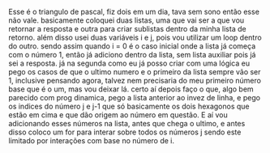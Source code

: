 Esse é o triangulo de pascal, fiz dois em um dia, tava sem sono então esse não vale.
basicamente coloquei duas listas, uma que vai ser a que vou retornar a resposta e outra para criar sublistas dentro da minha lista de retorno. além disso usei duas variáveis i e j, pois vou utilizar um loop dentro do outro. sendo assim quando i = 0 é o caso inicial onde a lista já começa com o número 1, então já adiciono dentro da lista, sem lista auxiliar pois já sei a resposta. já na segunda como eu já posso criar com uma lógica eu pego os casos de que o ultimo numero e o primeiro da lista sempre vão ser 1, inclusive pensando agora, talvez nem precisaria do meu primeiro número base que é o um, mas vou deixar lá. certo aí depois faço o que, algo bem parecido com prog dinamica, pego a lista anterior ao invez de linha, e pego os indices do número j e j-1 que só basicamente os dois hexagonos que estão em cima e que dão origem ao número em questão. E aí vou adicionando esses números na lista, antes que chega o ultimo, e antes disso coloco um for para interar sobre todos os números j sendo este limitado por interações com base no número de i.